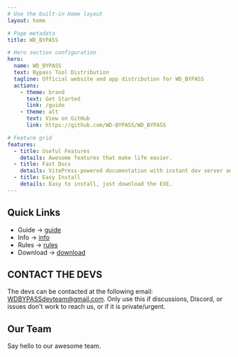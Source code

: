 ```yaml
---
# Use the built-in Home layout
layout: home

# Page metadata
title: WD_BYPASS

# Hero section configuration
hero:
  name: WD_BYPASS
  text: Bypass Tool Distribution
  tagline: Official website and app distribution for WD_BYPASS
  actions:
    - theme: brand
      text: Get Started
      link: /guide
    - theme: alt
      text: View on GitHub
      link: https://github.com/WD-BYPASS/WD_BYPASS

# Feature grid
features:
  - title: Useful Features
    details: Awesome features that make life easier.
  - title: Fast Docs
    details: VitePress-powered documentation with instant dev server and static output.
  - title: Easy Install
    details: Easy to install, just download the EXE.
---
```


## Quick Links

- Guide → [guide](/guide)
- Info → [info](/info)
- Rules → [rules](/rules)
- Download → [download](/download)

## CONTACT THE DEVS

The devs can be contacted at the following email: WDBYPASSdevteam@gmail.com.  Only use this if discussions, Discord, or issues don't work to reach us, or if it is private/urgent.

<script setup>
import { VPTeamMembers } from 'vitepress/theme'

const members = [
  {
    avatar: 'https://avatars.githubusercontent.com/u/187664439?v=4',
    name: 'TheCrazy8',
    title: 'Creator',
    links: [
      { icon: 'github', link: 'https://github.com/TheCrazy8' }
    ]
  },
  ...
]
</script>

## Our Team

Say hello to our awesome team.

<VPTeamMembers size="small" :members />
